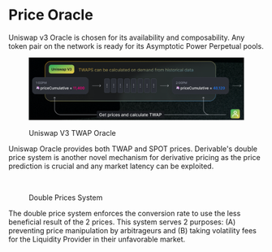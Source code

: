 # Price Oracle

Uniswap v3 Oracle is chosen for its availability and composability. Any token pair on the network is ready for its Asymptotic Power Perpetual pools.

<figure><img src="../.gitbook/assets/image (45).png" alt=""><figcaption><p>Uniswap V3 TWAP Oracle</p></figcaption></figure>

Uniswap Oracle provides both TWAP and SPOT prices. Derivable's double price system is another novel mechanism for derivative pricing as the price prediction is crucial and any market latency can be exploited.

<figure><img src="https://lh3.googleusercontent.com/FbZZKg0A9DrkP2o5AL-K_8_bmHRzQm1BnR2tnir6iASEyvYT9dGf9y0l6PIzUoAi3Y7pi8BtYzn1-L2EhIbbUEVLSvWCHh4KdJQBzo7BSfJHSp3OwI69HFtAxDDW4IwILSb_C50WQhKdo-BXKreS0Z_yfCMRKZTieLU65WrVGN_FiLVNGb5q4b9b8rmUpw" alt=""><figcaption><p>Double Prices System</p></figcaption></figure>

The double price system enforces the conversion rate to use the less beneficial result of the 2 prices. This system serves 2 purposes: (A) preventing price manipulation by arbitrageurs and (B) taking volatility fees for the Liquidity Provider in their unfavorable market.
